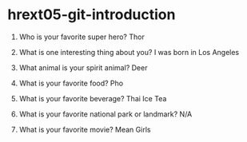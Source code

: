 # hrext05-git-introduction

1. Who is your favorite super hero? 
Thor

2. What is one interesting thing about you? 
I was born in Los Angeles


3. What animal is your spirit animal?
 Deer


4. What is your favorite food?
Pho

5. What is your favorite beverage?
Thai Ice Tea

6. What is your favorite national park or landmark?
N/A

7. What is your favorite movie?
Mean Girls

